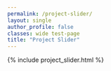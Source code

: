 ```yaml
---
permalink: /project-slider/
layout: single
author_profile: false
classes: wide test-page
title: "Project Slider"
---
```


{% include project_slider.html %}